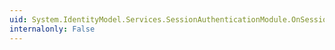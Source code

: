 ```yaml
---
uid: System.IdentityModel.Services.SessionAuthenticationModule.OnSessionSecurityTokenCreated(System.IdentityModel.Services.SessionSecurityTokenCreatedEventArgs)
internalonly: False
---
```

